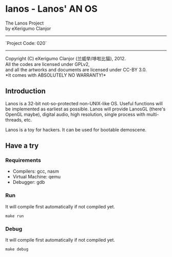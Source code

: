 # lanos - Lanos' AN OS
The Lanos Project<br>
by eXerigumo Clanjor<br>
<hr>
`Project Code: 020`
<hr>
Copyright (C) eXerigumo Clanjor (兰威举/哆啦比猫), 2012.<br>
All the codes are licensed under GPLv2,<br>
and all the artworks and documents are licensed under CC-BY 3.0.<br>
*It comes with ABSOLUTELY NO WARRANTY!*


## Introduction
Lanos is a 32-bit not-so-protected non-UNIX-like OS. Useful functions
will be implemented as earliest as possible. Lanos will provide
LanosGL (there's OpenGL maybe), digital audio, high resolution,
single process with multi-threads, etc.

Lanos is a toy for hackers. It can be used for bootable demoscene.


## Have a try
### Requirements
* Compilers: gcc, nasm
* Virtual Machine: qemu
* Debugger: gdb

### Run
It will compile first automatically if not compiled yet.
```shell
make run
```

### Debug
It will compile first automatically if not compiled yet.
```shell
make debug
```

